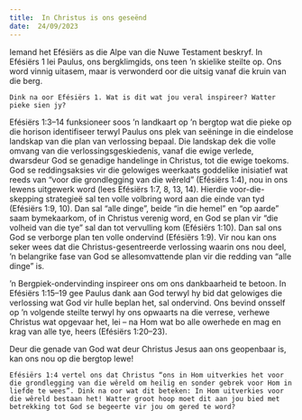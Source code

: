 ```yaml
---
title:  In Christus is ons geseënd
date:  24/09/2023
---
```


Iemand het Efésiërs as die Alpe van die Nuwe Testament beskryf. In Efésiërs 1 lei Paulus, ons bergklimgids, ons teen ’n skielike steilte op. Ons word vinnig uitasem, maar is verwonderd oor die uitsig vanaf die kruin van die berg.

`Dink na oor Efésiërs 1. Wat is dit wat jou veral inspireer? Watter pieke sien jy?`

Efésiërs 1:3–14 funksioneer soos ’n landkaart op ’n bergtop wat die pieke op die horison identifiseer terwyl Paulus ons plek van seëninge in die eindelose landskap van die plan van verlossing bepaal. Die landskap dek die volle omvang van die verlossingsgeskiedenis, vanaf die ewige verlede, dwarsdeur God se genadige handelinge in Christus, tot die ewige toekoms. God se reddingsaksies vir die gelowiges weerkaats goddelike inisiatief wat reeds van “voor die grondlegging van die wêreld” (Efésiërs 1:4), nou in ons lewens uitgewerk word (lees Efésiërs 1:7, 8, 13, 14). Hierdie voor-die-skepping strategieë sal ten volle volbring word aan die einde van tyd (Efésiërs 1:9, 10). Dan sal “alle dinge”, beide “in die hemel” en “op aarde” saam bymekaarkom, of in Christus verenig word, en God se plan vir “die volheid van die tye” sal dan tot vervulling kom (Efésiërs 1:10). Dan sal ons God se verborge plan ten volle ondervind (Efésiërs 1:9). Vir nou kan ons seker wees dat die Christus-gesentreerde verlossing waarin ons nou deel, ’n belangrike fase van God se allesomvattende plan vir die redding van “alle dinge” is.

’n Bergpiek-ondervinding inspireer ons om ons dankbaarheid te betoon. In Efésiërs 1:15–19 gee Paulus dank aan God terwyl hy bid dat gelowiges die verlossing wat God vir hulle beplan het, sal ondervind.  Ons bevind onsself op ’n volgende steilte terwyl hy ons opwaarts na die verrese, verhewe Christus wat opgevaar het, lei – na Hom wat bo alle owerhede en mag en krag  van alle tye, heers (Efésiërs 1:20–23).

Deur die genade van God wat deur Christus Jesus aan ons geopenbaar is, kan ons nou op die bergtop lewe!

`Efésiërs 1:4 vertel ons dat Christus “ons in Hom uitverkies het voor die grondlegging van die wêreld om heilig en sonder gebrek voor Hom in liefde te wees”. Dink na oor wat dit beteken: In Hom uitverkies voor die wêreld bestaan het! Watter groot hoop moet dit aan jou bied met betrekking tot God se begeerte vir jou om gered te word?`